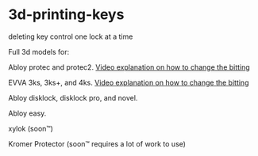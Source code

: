 # 3d-printing-keys
deleting key control one lock at a time


Full 3d models for: 

Abloy protec and protec2. [Video explanation on how to change the bitting](https://youtu.be/DdlPNktke2k)

EVVA 3ks, 3ks+, and 4ks. [Video explanation on how to change the bitting](https://youtu.be/aa3Vx-xxFg4)

Abloy disklock, disklock pro, and novel.

Abloy easy.

xylok (soon™)

Kromer Protector (soon™ requires a lot of work to use)

